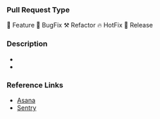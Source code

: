 ### Pull Request Type

🔮 Feature
🐛 BugFix
⚒️ Refactor
🔥 HotFix
🚀 Release
<leave only relevant line>

### Description

-
-

### Reference Links

-   [Asana]() <add link inside brackets or delete line>
-   [Sentry]() <add link inside brackets or delete line>
